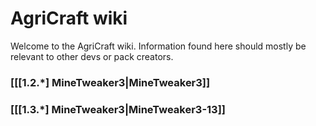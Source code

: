 # AgriCraft wiki

Welcome to the AgriCraft wiki. Information found here should mostly be relevant to other devs or pack creators.

### [[[1.2.*] MineTweaker3|MineTweaker3]]
### [[[1.3.*] MineTweaker3|MineTweaker3-13]]